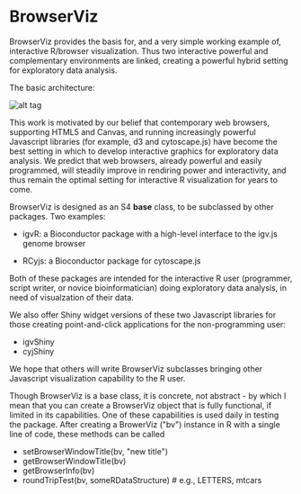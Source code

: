 # BrowserViz

BrowserViz provides the basis for, and a very simple working example
of, interactive R/browser visualization. Thus two interactive powerful
and complementary environments are linked, creating a powerful hybrid
setting for exploratory data analysis.

The basic architecture:

![alt tag](https://raw.githubusercontent.com/paul-shannon/BrowserViz/master/docs/browserVizDiagram.png)

This work is motivated by our belief that contemporary web browsers,
supporting HTML5 and Canvas, and running increasingly powerful
Javascript libraries (for example, d3 and cytoscape.js) have become
the best setting in which to develop interactive graphics for
exploratory data analysis. We predict that web browsers, already
powerful and easily programmed, will steadily improve in rendiring
power and interactivity, and thus remain the optimal setting for
interactive R visualization for years to come.

BrowserViz is designed as an S4 **base** class, to be subclassed by
other packages.  Two examples:

  - igvR: a Bioconductor package with a high-level interface to the
    igv.js genome browser
    
  - RCyjs: a Bioconductor package for cytoscape.js
  
Both of these packages are intended for the interactive R user
(programmer, script writer, or novice bioinformatician) doing
exploratory data analysis, in need of visualzation of their data.

We also offer Shiny widget versions of these two Javascript libraries
for those creating point-and-click applications for the
non-programming user:

  - igvShiny
  - cyjShiny
  
We hope that others will write BrowserViz subclasses bringing other
Javascript visualization capability to the R user.

Though BrowserViz is a base class, it is concrete, not abstract - by
which I mean that you can create a BrowserViz object that is fully
functional, if limited in its capabilities.   One of these
capabilities is used daily in testing the package.  After creating  a
BrowerViz ("bv") instance in R with a single line of code, these
methods can be called

  - setBrowserWindowTitle(bv, "new title")
  - getBrowserWindowTitle(bv)
  - getBrowserInfo(bv)
  - roundTripTest(bv, someRDataStructure)  # e.g., LETTERS, mtcars
  








